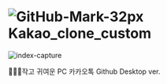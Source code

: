 # ![GitHub-Mark-32px](https://user-images.githubusercontent.com/42857790/146734747-d934d609-b24a-4f31-9592-faf39fe74957.png) Kakao_clone_custom

![index-capture](https://user-images.githubusercontent.com/42857790/146737561-8b299247-14cf-4931-b924-19309ceccdc8.JPG)


👩🏻‍🚀작고 귀여운 PC 카카오톡 Github Desktop ver.

